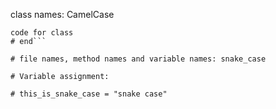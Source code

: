 class names: CamelCase

```class ThisIsCamelCase
code for class
# end```

# file names, method names and variable names: snake_case

# Variable assignment:

# this_is_snake_case = "snake case"
